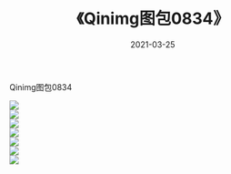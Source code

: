 ﻿---
layout: post
title:  《Qinimg图包0834》
date:   2021-03-25
img: http://imgx.orgx.ga/Qinimg图包/Qinimg图包0834/000.jpg
categories: [美女, 清纯, 唯美]
---

Qinimg图包0834

 ![](http://imgx.orgx.ga/Qinimg图包/Qinimg图包0834/001.jpg) <br>![](http://imgx.orgx.ga/Qinimg图包/Qinimg图包0834/002.jpg) <br>![](http://imgx.orgx.ga/Qinimg图包/Qinimg图包0834/003.jpg) <br>![](http://imgx.orgx.ga/Qinimg图包/Qinimg图包0834/004.jpg) <br>![](http://imgx.orgx.ga/Qinimg图包/Qinimg图包0834/005.jpg) <br>![](http://imgx.orgx.ga/Qinimg图包/Qinimg图包0834/006.jpg) <br>![](http://imgx.orgx.ga/Qinimg图包/Qinimg图包0834/007.jpg) <br>